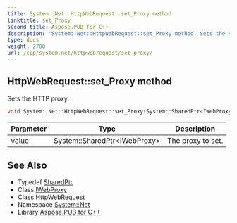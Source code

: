 ```yaml
---
title: System::Net::HttpWebRequest::set_Proxy method
linktitle: set_Proxy
second_title: Aspose.PUB for C++
description: 'System::Net::HttpWebRequest::set_Proxy method. Sets the HTTP proxy in C++.'
type: docs
weight: 2700
url: /cpp/system.net/httpwebrequest/set_proxy/
---
```

## HttpWebRequest::set_Proxy method


Sets the HTTP proxy.

```cpp
void System::Net::HttpWebRequest::set_Proxy(System::SharedPtr<IWebProxy> value) override
```


| Parameter | Type | Description |
| --- | --- | --- |
| value | System::SharedPtr\<IWebProxy\> | The proxy to set. |

## See Also

* Typedef [SharedPtr](../../../system/sharedptr/)
* Class [IWebProxy](../../iwebproxy/)
* Class [HttpWebRequest](../)
* Namespace [System::Net](../../)
* Library [Aspose.PUB for C++](../../../)
